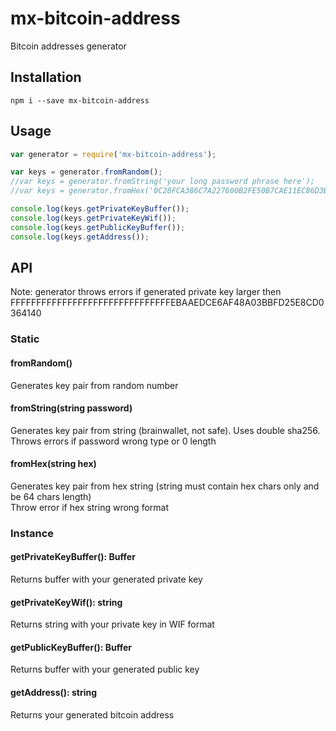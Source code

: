 # mx-bitcoin-address
Bitcoin addresses generator


## Installation

    npm i --save mx-bitcoin-address
    
## Usage
    
```js
var generator = require('mx-bitcoin-address');

var keys = generator.fromRandom();
//var keys = generator.fromString('your long password phrase here');
//var keys = generator.fromHex('0C28FCA386C7A227600B2FE50B7CAE11EC86D3BF1FBE471BE89827E19D72AA1D');

console.log(keys.getPrivateKeyBuffer());
console.log(keys.getPrivateKeyWif());
console.log(keys.getPublicKeyBuffer());
console.log(keys.getAddress());
```
    
## API
Note: generator throws errors if generated private key larger then  
FFFFFFFFFFFFFFFFFFFFFFFFFFFFFFFEBAAEDCE6AF48A03BBFD25E8CD0364140

### Static

#### fromRandom()

Generates key pair from random number

#### fromString(string password)

Generates key pair from string (brainwallet, not safe). Uses double sha256.  
Throws errors if password wrong type or 0 length

#### fromHex(string hex)

Generates key pair from hex string (string must contain hex chars only and be 64 chars length)  
Throw error if hex string wrong format

### Instance

#### getPrivateKeyBuffer(): Buffer

Returns buffer with your generated private key

#### getPrivateKeyWif(): string

Returns string with your private key in WIF format

#### getPublicKeyBuffer(): Buffer

Returns buffer with your generated public key

#### getAddress(): string

Returns your generated bitcoin address

